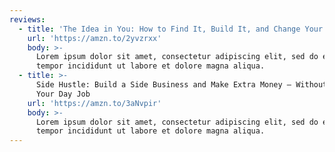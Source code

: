 ```yaml
---
reviews:
  - title: 'The Idea in You: How to Find It, Build It, and Change Your Life'
    url: 'https://amzn.to/2yvzrxx'
    body: >-
      Lorem ipsum dolor sit amet, consectetur adipiscing elit, sed do eiusmod
      tempor incididunt ut labore et dolore magna aliqua.
  - title: >-
      Side Hustle: Build a Side Business and Make Extra Money – Without Quitting
      Your Day Job
    url: 'https://amzn.to/3aNvpir'
    body: >-
      Lorem ipsum dolor sit amet, consectetur adipiscing elit, sed do eiusmod
      tempor incididunt ut labore et dolore magna aliqua.
---
```


